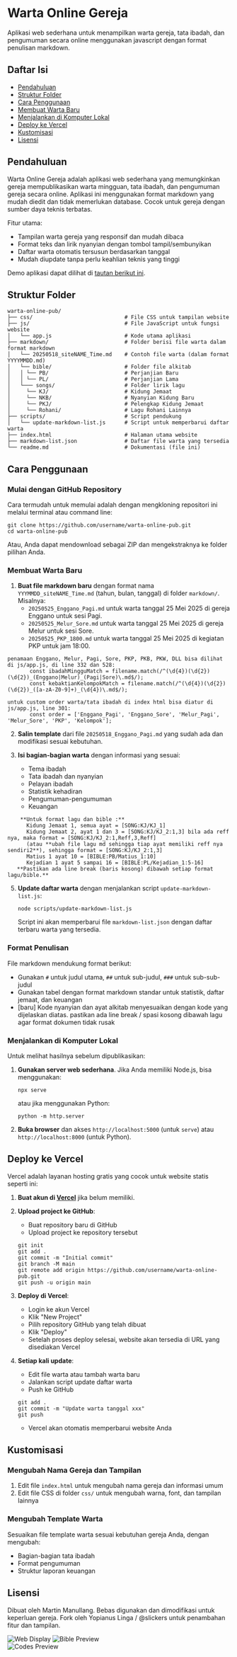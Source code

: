 # Warta Online Gereja

Aplikasi web sederhana untuk menampilkan warta gereja, tata ibadah, dan pengumuman secara online menggunakan javascript dengan format penulisan markdown.

## Daftar Isi
- [Pendahuluan](#pendahuluan)
- [Struktur Folder](#struktur-folder)
- [Cara Penggunaan](#cara-penggunaan)
- [Membuat Warta Baru](#membuat-warta-baru)
- [Menjalankan di Komputer Lokal](#menjalankan-di-komputer-lokal)
- [Deploy ke Vercel](#deploy-ke-vercel)
- [Kustomisasi](#kustomisasi)
- [Lisensi](#lisensi)

## Pendahuluan

Warta Online Gereja adalah aplikasi web sederhana yang memungkinkan gereja mempublikasikan warta mingguan, tata ibadah, dan pengumuman gereja secara online. Aplikasi ini menggunakan format markdown yang mudah diedit dan tidak memerlukan database. Cocok untuk gereja dengan sumber daya teknis terbatas.

Fitur utama:
- Tampilan warta gereja yang responsif dan mudah dibaca
- Format teks dan lirik nyanyian dengan tombol tampil/sembunyikan
- Daftar warta otomatis tersusun berdasarkan tanggal
- Mudah diupdate tanpa perlu keahlian teknis yang tinggi

Demo aplikasi dapat dilihat di [tautan berikut ini](https://gkpibdl.mctm.web.id/).

## Struktur Folder

```
warta-online-pub/
├── css/                             # File CSS untuk tampilan website
├── js/                              # File JavaScript untuk fungsi website
│   └── app.js                       # Kode utama aplikasi
├── markdown/                        # Folder berisi file warta dalam format markdown
│   └── 20250518_siteNAME_Time.md    # Contoh file warta (dalam format YYYYMMDD.md)
│   └── bible/                       # Folder file alkitab
│   │ └── PB/                        # Perjanjian Baru
│   │ └── PL/                        # Perjanjian Lama
│   └─── songs/                      # Folder lirik lagu
│     └── KJ/                        # Kidung Jemaat
│     └── NKB/                       # Nyanyian Kidung Baru
│     └── PKJ/                       # Pelengkap Kidung Jemaat
│     └── Rohani/                    # Lagu Rohani Lainnya
├── scripts/                         # Script pendukung
│   └── update-markdown-list.js      # Script untuk memperbarui daftar warta
├── index.html                       # Halaman utama website
├── markdown-list.json               # Daftar file warta yang tersedia
└── readme.md                        # Dokumentasi (file ini)
```

## Cara Penggunaan

### Mulai dengan GitHub Repository

Cara termudah untuk memulai adalah dengan mengkloning repositori ini melalui terminal atau command line:

```
git clone https://github.com/username/warta-online-pub.git
cd warta-online-pub
```

Atau, Anda dapat mendownload sebagai ZIP dan mengekstraknya ke folder pilihan Anda.

### Membuat Warta Baru

1. **Buat file markdown baru** dengan format nama `YYYMMDD_siteNAME_Time.md` (tahun, bulan, tanggal) di folder `markdown/`. Misalnya:
   - `20250525_Enggano_Pagi.md` untuk warta tanggal 25 Mei 2025 di gereja Enggano untuk sesi Pagi.
   - `20250525_Melur_Sore.md` untuk warta tanggal 25 Mei 2025 di gereja Melur untuk sesi Sore.
   - `20250525_PKP_1800.md` untuk warta tanggal 25 Mei 2025 di kegiatan PKP untuk jam 18:00.
```
penamaan Enggano, Melur, Pagi, Sore, PKP, PKB, PKW, DLL bisa dilihat di js/app.js, di line 332 dan 528:
       const ibadahMingguMatch = filename.match(/^(\d{4})(\d{2})(\d{2})_(Enggano|Melur)_(Pagi|Sore)\.md$/);
       const kebaktianKelompokMatch = filename.match(/^(\d{4})(\d{2})(\d{2})_([a-zA-Z0-9]+)_(\d{4})\.md$/);
  
untuk custom order warta/tata ibadah di index html bisa diatur di js/app.js, line 301:
       const order = ['Enggano_Pagi', 'Enggano_Sore', 'Melur_Pagi', 'Melur_Sore', 'PKP', 'Kelompok']; 
```
2. **Salin template** dari file `20250518_Enggano_Pagi.md` yang sudah ada dan modifikasi sesuai kebutuhan.

3. **Isi bagian-bagian warta** dengan informasi yang sesuai:
   - Tema ibadah
   - Tata ibadah dan nyanyian
   - Pelayan ibadah
   - Statistik kehadiran
   - Pengumuman-pengumuman
   - Keuangan
```
    **Untuk format lagu dan bible :**
      Kidung Jemaat 1, semua ayat = [SONG:KJ/KJ_1]
      Kidung Jemaat 2, ayat 1 dan 3 = [SONG:KJ/KJ_2:1,3] bila ada reff nya, maka format = [SONG:KJ/KJ_2:1,Reff,3,Reff]
      (atau **ubah file lagu md sehingga tiap ayat memiliki reff nya sendiri2**), sehingga format = [SONG:KJ/KJ_2:1,3]
      Matius 1 ayat 10 = [BIBLE:PB/Matius_1:10]
      Kejadian 1 ayat 5 sampai 16 = [BIBLE:PL/Kejadian_1:5-16]
   **Pastikan ada line break (baris kosong) dibawah setiap format lagu/bible.**
```
5. **Update daftar warta** dengan menjalankan script `update-markdown-list.js`:
   ```
   node scripts/update-markdown-list.js
   ```
   Script ini akan memperbarui file `markdown-list.json` dengan daftar terbaru warta yang tersedia.

### Format Penulisan

File markdown mendukung format berikut:

- Gunakan `#` untuk judul utama, `##` untuk sub-judul, `###` untuk sub-sub-judul
- Gunakan tabel dengan format markdown standar untuk statistik, daftar jemaat, dan keuangan
- [baru] Kode nyanyian dan ayat alkitab menyesuaikan dengan kode yang dijelaskan diatas. pastikan ada line break / spasi kosong dibawah lagu agar format dokumen tidak rusak

### Menjalankan di Komputer Lokal

Untuk melihat hasilnya sebelum dipublikasikan:

1. **Gunakan server web sederhana**. Jika Anda memiliki Node.js, bisa menggunakan:
   ```
   npx serve
   ```
   atau jika menggunakan Python:
   ```
   python -m http.server
   ```

2. **Buka browser** dan akses `http://localhost:5000` (untuk `serve`) atau `http://localhost:8000` (untuk Python).

## Deploy ke Vercel

Vercel adalah layanan hosting gratis yang cocok untuk website statis seperti ini:

1. **Buat akun di [Vercel](https://vercel.com)** jika belum memiliki.

2. **Upload project ke GitHub**:
   - Buat repository baru di GitHub
   - Upload project ke repository tersebut
   ```
   git init
   git add .
   git commit -m "Initial commit"
   git branch -M main
   git remote add origin https://github.com/username/warta-online-pub.git
   git push -u origin main
   ```

3. **Deploy di Vercel**:
   - Login ke akun Vercel
   - Klik "New Project"
   - Pilih repository GitHub yang telah dibuat
   - Klik "Deploy"
   - Setelah proses deploy selesai, website akan tersedia di URL yang disediakan Vercel

4. **Setiap kali update**:
   - Edit file warta atau tambah warta baru
   - Jalankan script update daftar warta
   - Push ke GitHub
   ```
   git add .
   git commit -m "Update warta tanggal xxx"
   git push
   ```
   - Vercel akan otomatis memperbarui website Anda

## Kustomisasi

### Mengubah Nama Gereja dan Tampilan

1. Edit file `index.html` untuk mengubah nama gereja dan informasi umum
2. Edit file CSS di folder `css/` untuk mengubah warna, font, dan tampilan lainnya

### Mengubah Template Warta

Sesuaikan file template warta sesuai kebutuhan gereja Anda, dengan mengubah:
- Bagian-bagian tata ibadah
- Format pengumuman
- Struktur laporan keuangan

## Lisensi

Dibuat oleh Martin Manullang. Bebas digunakan dan dimodifikasi untuk keperluan gereja.
Fork oleh Yopianus Linga / @slickers untuk penambahan fitur dan tampilan.

![Web Display](web_display.png)
![Bible Preview](bible.png)
<br>
![Codes Preview](codes.png)
